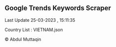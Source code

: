 

## Google Trends Keywords Scraper 
 
Last Update 25-03-2023 , 15:11:35

Country List :
VIETNAM.json



© Abdul Muttaqin 
